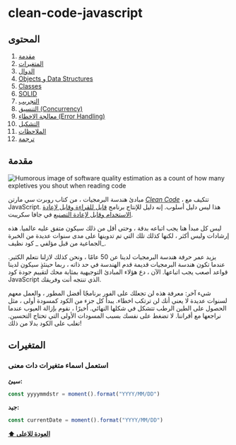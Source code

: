 # clean-code-javascript

## المحتوى

1. [مقدمة](#مقدمة)
2. [المتغيرات](#المتغيرات)
3. [الدوال](#الدوال)
4. [Objects و Data Structures](#objects-و-data-structures)
5. [Classes](#classes)
6. [SOLID](#solid)
7. [التجريب](#التجريب)
8. [التنسيق (Concurrency)](<#التنسيق(Concurrency)>)
9. [معالجة الاخطاء (Error Handling)](<#معالجة-الاخطاء(error-handling)>)
10. [التشكيل](#التشكيل)
11. [الملاحظات](#الملاحظات)
12. [ترجمة](#ترجمة)

## مقدمة

![Humorous image of software quality estimation as a count of how many expletives
you shout when reading code](https://www.osnews.com/images/comics/wtfm.jpg)

مبادئ هندسة البرمجيات ، من كتاب روبرت سي مارتن
[_Clean Code_](https://www.amazon.com/Clean-Code-Handbook-Software-Craftsmanship/dp/0132350882) ،
تتكيف مع JavaScript. هذا ليس دليل أسلوب. إنه دليل للإنتاج
برنامج [قابل للقراءة وقابل لإعادة الاستخدام وقابل لإعادة التصنيع](https://github.com/ryanmcdermott/3rs-of-software-architecture) في جافا سكريبت.

ليس كل مبدأ هنا يجب اتباعه بدقة ، وحتى أقل من ذلك سيكون
متفق عليه عالميا. هذه إرشادات وليس أكثر ، لكنها كذلك
تلك التي تم تدوينها على مدى سنوات عديدة من الخبرة الجماعية من قبل مؤلفي
_ كود نظيف_.

يزيد عمر حرفة هندسة البرمجيات لدينا عن 50 عامًا ، ونحن كذلك
لازلنا نتعلم الكثير. عندما تكون هندسة البرمجيات قديمة قدم الهندسة
في حد ذاته ، ربما حينئذٍ سيكون لدينا قواعد أصعب يجب اتباعها. الآن ، دع هؤلاء
المبادئ التوجيهية بمثابة محك لتقييم جودة
كود JavaScript الذي تنتجه أنت وفريقك.

شيء آخر: معرفة هذه لن تجعلك على الفور برنامجًا أفضل
المطور ، والعمل معهم لسنوات عديدة لا يعني أنك لن ترتكب
اخطاء. يبدأ كل جزء من الكود كمسودة أولى ، مثل الحصول على الطين الرطب
تتشكل في شكلها النهائي. أخيرًا ، نقوم بإزالة العيوب عندما
نراجعها مع أقراننا. لا تضغط على نفسك بسبب المسودات الأولى التي تحتاج
التحسين. تغلب على الكود بدلا من ذلك!

## **المتغيرات**

### استعمل اسماء متغيرات دات معنى

**سيئ:**

```javascript
const yyyymmdstr = moment().format("YYYY/MM/DD")
```

**جيد:**

```javascript
const currentDate = moment().format("YYYY/MM/DD")
```

**[⬆ العودة للاعلى](#المحتوى)**
